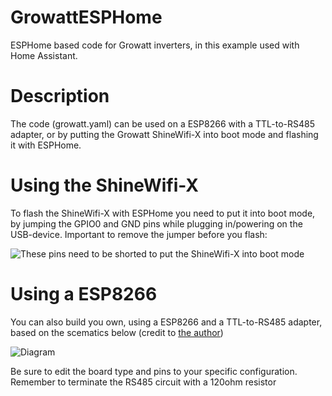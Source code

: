 # GrowattESPHome
ESPHome based code for Growatt inverters, in this example used with Home Assistant.



# Description
The code (growatt.yaml) can be used on a ESP8266 with a TTL-to-RS485 adapter, or by putting the Growatt ShineWifi-X into boot mode and flashing it with ESPHome.

# Using the ShineWifi-X
To flash the ShineWifi-X with ESPHome you need to put it into boot mode, by jumping the GPIO0 and GND pins while plugging in/powering on the USB-device. Important to remove the jumper before you flash:

![These pins need to be shorted to put the ShineWifi-X into boot mode](https://i.imgur.com/IZa4ood.jpg)

# Using a ESP8266
You can also build you own, using a ESP8266 and a TTL-to-RS485 adapter, based on the scematics below (credit to [the author](https://www.youtube.com/watch?v=znwNZstQqYE))

![Diagram](https://i.imgur.com/jVm6FFr.png)

Be sure to edit the board type and pins to your specific configuration.
Remember to terminate the RS485 circuit with a 120ohm resistor
